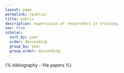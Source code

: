 ```yaml
---
layout: page
permalink: /publis/
title: publis
description: Supervision of researchers in training.
nav: true
scholar:
  sort_by: year
  order: descending
  group_by: year
  group_order: descending
---
```


{% bibliography --file papers %}